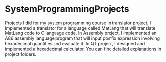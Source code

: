 # SystemProgrammingProjects
Projects I did for my system programming course
In translator project, I implemented a translator for a language called MatLang that will translate MatLang code to C language code.
In Assembly project, I implemented an A86 assembly language program that will input postfix expression involving hexadecimal quantities and evaluate it.
In QT project, I designed and implemented a hexadecimal calculator.
You can find detailed explanations in project folders.
